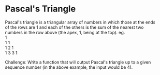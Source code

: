 # Pascal's Triangle

Pascal's triangle is a triangular array of numbers in which those at the ends of the rows are 1 and each of the others is the sum of the nearest two numbers in the row above (the apex, 1, being at the top).
eg.\
     1\
   1  1\
  1  2  1\
 1  3  3  1

 Challenge:
 Write a function that will output Pascal's triangle up to a given sequence number (in the above example, the input would be 4).